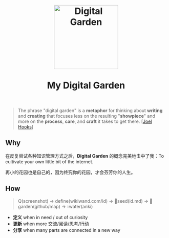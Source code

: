 <h1 align="center">
<br>
  <a href="https://www.technologyreview.com/2020/09/03/1007716/digital-gardens-let-you-cultivate-your-own-little-bit-of-the-internet/"><img src="https://i.imgur.com/4QwB003.jpeg" alt="Digital Garden" width=200"></a>
  <br>
    <br>
  My Digital Garden
  <br><br>
</h1>


> The phrase "digital garden" is a **metaphor** for thinking about **writing** and **creating** that focuses less on the resulting "**showpiece**" and more on the **process**, **care**, and **craft** it takes to get there. [[Joel Hooks](https://joelhooks.com/digital-garden)]

## Why 

在反复尝试各种知识管理方式之后，**Digital Garden** 的概念完美地击中了我：To cultivate your own little bit of the internet. 

再小的花园也是自己的，因为终究你的花园，才会芬芳你的人生。

## How

> Q(screenshot) → define(wikiwand.com/id) → 🌱seed(id.md) → 🌷garden(github/map)  → 💧water(anki)

* **定义** when in need / out of curiosity 
* **更新** when more 交流/阅读/思考/行动 
* **分享** when many parts are connected in a new way


